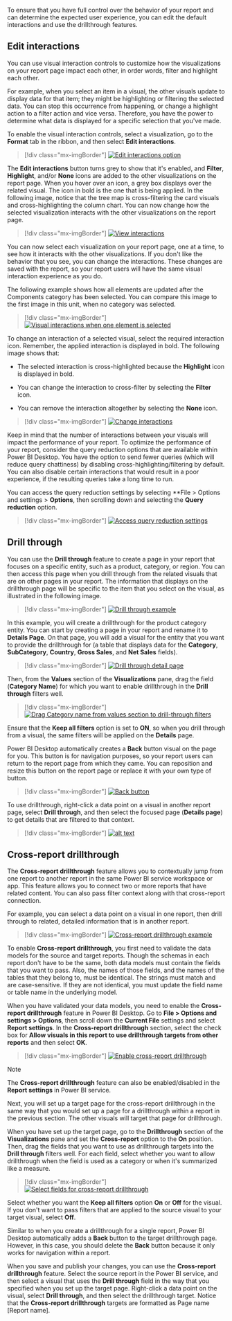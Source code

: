 To ensure that you have full control over the behavior of your report and can determine the expected user experience, you can edit the default interactions and use the drillthrough features.

## Edit interactions

You can use visual interaction controls to customize how the visualizations on your report page impact each other, in order words, filter and highlight each other.

For example, when you select an item in a visual, the other visuals update to display data for that item; they might be highlighting or filtering the selected data. You can stop this occurrence from happening, or change a highlight action to a filter action and vice versa. Therefore, you have the power to determine what data is displayed for a specific selection that you've made.

To enable the visual interaction controls, select a visualization, go to the **Format** tab in the ribbon, and then select **Edit interactions**.

> [!div class="mx-imgBorder"]
> [![Edit interactions option](../media/6-edit-interactions-button-option-ssm.png)](../media/6-edit-interactions-button-option-ssm.png#lightbox)

The **Edit interactions** button turns grey to show that it's enabled, and **Filter**, **Highlight**, and/or **None** icons are added to the other visualizations on the report page. When you hover over an icon, a grey box displays over the related visual. The icon in bold is the one that is being applied. In the following image, notice that the tree map is cross-filtering the card visuals and cross-highlighting the column chart. You can now change how the selected visualization interacts with the other visualizations on the report page.

> [!div class="mx-imgBorder"]
> [![View interactions](../media/6-view-interactions-ssm.png)](../media/6-view-interactions-ssm.png#lightbox)

You can now select each visualization on your report page, one at a time, to see how it interacts with the other visualizations. If you don't like the behavior that you see, you can change the interactions. These changes are saved with the report, so your report users will have the same visual interaction experience as you do.

The following example shows how all elements are updated after the Components category has been selected. You can compare this image to the first image in this unit, when no category was selected.

> [!div class="mx-imgBorder"]
> [![Visual interactions when one element is selected](../media/6-visual-interactions-one-element-ss.png)](../media/6-visual-interactions-one-element-ss.png#lightbox)

To change an interaction of a selected visual, select the required interaction icon. Remember, the applied interaction is displayed in bold. The following image shows that:

-   The selected interaction is cross-highlighted because the **Highlight** icon is displayed in bold.

-   You can change the interaction to cross-filter by selecting the **Filter** icon.

-   You can remove the interaction altogether by selecting the **None** icon.

> [!div class="mx-imgBorder"]
> [![Change interactions](../media/6-change-interactions-ssm.png)](../media/6-change-interactions-ssm.png#lightbox)

Keep in mind that the number of interactions between your visuals will impact the performance of your report. To optimize the performance of your report, consider the query reduction options that are available within Power BI Desktop. You have the option to send fewer queries (which will reduce query chattiness) by disabling cross-highlighting/filtering by default. You can also disable certain interactions that would result in a poor experience, if the resulting queries take a long time to run.

You can access the query reduction settings by selecting **File > Options and settings > **Options**, then scrolling down and selecting the **Query reduction** option.

> [!div class="mx-imgBorder"]
> [![Access query reduction settings](../media/6-query-reduction-settings-ssm.png)](../media/6-query-reduction-settings-ssm.png#lightbox)

## Drill through

You can use the **Drill through** feature to create a page in your report that focuses on a specific entity, such as a product, category, or region. You can then access this page when you drill through from the related visuals that are on other pages in your report. The information that displays on the drillthrough page will be specific to the item that you select on the visual, as illustrated in the following image.

> [!div class="mx-imgBorder"]
> [![Drill through example](../media/6-drill-through-example-ssm.png)](../media/6-drill-through-example-ssm.png#lightbox)

In this example, you will create a drillthrough for the product category entity. You can start by creating a page in your report and rename it to **Details Page**. On that page, you will add a visual for the entity that you want to provide the drillthrough for (a table that displays data for the **Category**, **SubCategory**, **Country**, **Gross Sales**, and **Net Sales** fields).

> [!div class="mx-imgBorder"]
> [![Drill through detail page](../media/6-drill-through-detail-page-ss.png)](../media/6-drill-through-detail-page-ss.png#lightbox)

Then, from the **Values** section of the **Visualizations** pane, drag the field (**Category Name**) for which you want to enable drillthrough in the **Drill through** filters well.

> [!div class="mx-imgBorder"]
> [![Drag Category name from values section to drill-through filters](../media/6-drag-category-name-drill-through-filters-ss.png)](../media/6-drag-category-name-drill-through-filters-ss.png#lightbox)

Ensure that the **Keep all filters** option is set to **ON**, so when you drill through from a visual, the same filters will be applied on the **Details** page.

Power BI Desktop automatically creates a **Back** button visual on the page for you. This button is for navigation purposes, so your report users can return to the report page from which they came. You can reposition and resize this button on the report page or replace it with your own type of button.

> [!div class="mx-imgBorder"]
> [![Back button](../media/6-back-button-ssm.png)](../media/6-back-button-ssm.png#lightbox)

To use drillthrough, right-click a data point on a visual in another report page, select **Drill through**, and then select the focused page (**Details page**) to get details that are filtered to that context.

> [!div class="mx-imgBorder"]
> [![alt text](../media/6-select-drill-through-context-menu-ssm.png)](../media/6-select-drill-through-context-menu-ssm.png#lightbox)

## Cross-report drillthrough

The **Cross-report drillthrough** feature allows you to contextually jump from one report to another report in the same Power BI service workspace or app. This feature allows you to connect two or more reports that have related content. You can also pass filter context along with that cross-report connection.

For example, you can select a data point on a visual in one report, then drill through to related, detailed information that is in another report.

> [!div class="mx-imgBorder"]
> [![Cross-report drillthrough example](../media/6-cross-report-drill-through-example-ssm.png)](../media/6-cross-report-drill-through-example-ssm.png#lightbox)

To enable **Cross-report drillthrough**, you first need to validate the data models for the source and target reports. Though the schemas in each report don't have to be the same, both data models must contain the fields that you want to pass. Also, the names of those fields, and the names of the tables that they belong to, must be identical. The strings must match and are case-sensitive. If they are not identical, you must update the field name or table name in the underlying model.

When you have validated your data models, you need to enable the **Cross-report drillthrough** feature in Power BI Desktop. Go to **File > Options and settings > Options**, then scroll down the **Current File** settings and select **Report settings**. In the **Cross-report drillthrough** section, select the check box for **Allow visuals in this report to use drillthrough targets from other reports** and then select **OK**.

> [!div class="mx-imgBorder"]
> [![Enable cross-report drillthrough](../media/6-enable-cross-report-drill-through-ssm.png)](../media/6-enable-cross-report-drill-through-ssm.png#lightbox)

> [!NOTE]
> The **Cross-report drillthrough** feature can also be enabled/disabled in the **Report settings** in Power BI service.

Next, you will set up a target page for the cross-report drillthrough in the same way that you would set up a page for a drillthrough within a report in the previous section. The other visuals will target that page for drillthrough.

When you have set up the target page, go to the **Drillthrough** section of the **Visualizations** pane and set the **Cross-report** option to the **On** position. Then, drag the fields that you want to use as drillthrough targets into the **Drill through** filters well. For each field, select whether you want to allow drillthrough when the field is used as a category or when it's summarized like a measure.

> [!div class="mx-imgBorder"]
> [![Select fields for cross-report drillthrough](../media/6-select-fields-cross-report-drill-through-ssm.png)](../media/6-select-fields-cross-report-drill-through-ssm.png#lightbox)

Select whether you want the **Keep all filters** option **On** or **Off** for the visual. If you don't want to pass filters that are applied to the source visual to your target visual, select **Off**.

Similar to when you create a drillthrough for a single report, Power BI Desktop automatically adds a **Back** button to the target drillthrough page. However, in this case, you should delete the **Back** button because it only works for navigation within a report.

When you save and publish your changes, you can use the **Cross-report drillthrough** feature. Select the source report in the Power BI service, and then select a visual that uses the **Drill through** field in the way that you specified when you set up the target page. Right-click a data point on the visual, select **Drill through**, and then select the drillthrough target. Notice that the **Cross-report drillthrough** targets are formatted as Page name [Report name].

